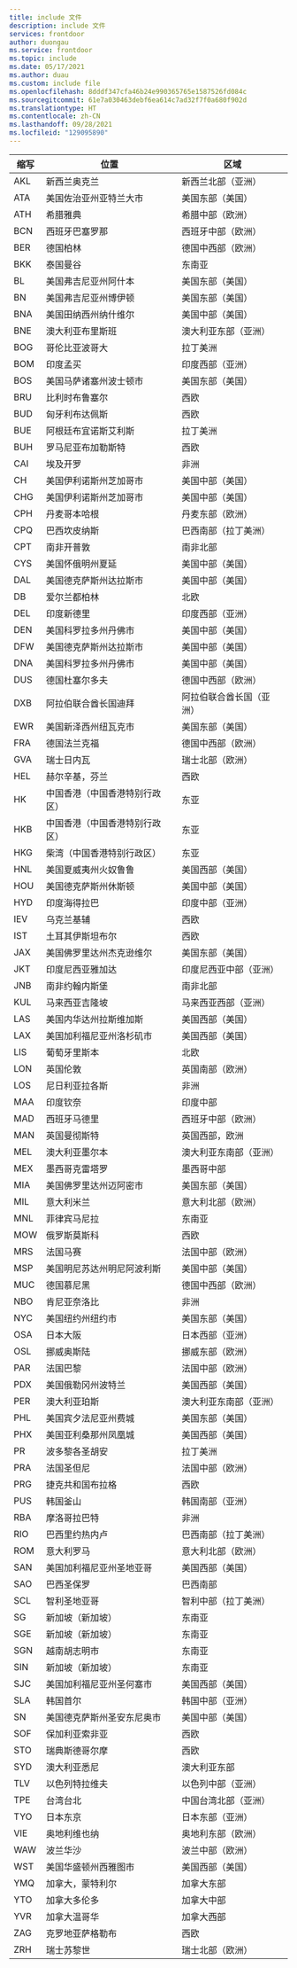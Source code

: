 ```yaml
---
title: include 文件
description: include 文件
services: frontdoor
author: duongau
ms.service: frontdoor
ms.topic: include
ms.date: 05/17/2021
ms.author: duau
ms.custom: include file
ms.openlocfilehash: 8dddf347cfa46b24e990365765e1587526fd084c
ms.sourcegitcommit: 61e7a030463debf6ea614c7ad32f7f0a680f902d
ms.translationtype: HT
ms.contentlocale: zh-CN
ms.lasthandoff: 09/28/2021
ms.locfileid: "129095890"
---
```

| 缩写 | 位置 | 区域 |
| --- | --- | --- |
| AKL | 新西兰奥克兰 | 新西兰北部（亚洲） |
| ATA | 美国佐治亚州亚特兰大市 | 美国东部（美国） |
| ATH | 希腊雅典 | 希腊中部（欧洲） |
| BCN | 西班牙巴塞罗那 | 西班牙中部（欧洲） |
| BER | 德国柏林 | 德国中西部（欧洲） |
| BKK | 泰国曼谷 | 东南亚 |
| BL  | 美国弗吉尼亚州阿什本 | 美国东部（美国） |
| BN  | 美国弗吉尼亚州博伊顿 | 美国东部（美国） |
| BNA | 美国田纳西州纳什维尔 | 美国中部（美国） |
| BNE | 澳大利亚布里斯班 | 澳大利亚东部（亚洲） |
| BOG | 哥伦比亚波哥大 | 拉丁美洲 |
| BOM | 印度孟买 | 印度西部（亚洲） |
| BOS | 美国马萨诸塞州波士顿市 | 美国东部（美国） |
| BRU | 比利时布鲁塞尔 | 西欧 |
| BUD | 匈牙利布达佩斯 | 西欧 |
| BUE | 阿根廷布宜诺斯艾利斯 | 拉丁美洲 |
| BUH | 罗马尼亚布加勒斯特 | 西欧 |
| CAI | 埃及开罗 | 非洲 |
| CH  | 美国伊利诺斯州芝加哥市 | 美国中部（美国） |
| CHG | 美国伊利诺斯州芝加哥市 | 美国中部（美国） |
| CPH | 丹麦哥本哈根 | 丹麦东部（欧洲） |
| CPQ | 巴西坎皮纳斯 | 巴西南部（拉丁美洲） |
| CPT | 南非开普敦 | 南非北部 |
| CYS | 美国怀俄明州夏延 | 美国中部（美国） |
| DAL | 美国德克萨斯州达拉斯市 | 美国中部（美国） |
| DB  | 爱尔兰都柏林 | 北欧 |
| DEL | 印度新德里 | 印度西部（亚洲） |
| DEN | 美国科罗拉多州丹佛市 | 美国中部（美国） |
| DFW | 美国德克萨斯州达拉斯市 | 美国中部（美国） |
| DNA | 美国科罗拉多州丹佛市 | 美国中部（美国） |
| DUS | 德国杜塞尔多夫 | 德国中西部（欧洲） |
| DXB | 阿拉伯联合酋长国迪拜 | 阿拉伯联合酋长国（亚洲） |
| EWR | 美国新泽西州纽瓦克市 | 美国东部（美国） |
| FRA | 德国法兰克福 | 德国中西部（欧洲） |
| GVA | 瑞士日内瓦 | 瑞士北部（欧洲） |
| HEL | 赫尔辛基，芬兰 | 西欧 |
| HK  | 中国香港（中国香港特别行政区） | 东亚 |
| HKB | 中国香港（中国香港特别行政区） | 东亚 |
| HKG | 柴湾（中国香港特别行政区） | 东亚 |
| HNL | 美国夏威夷州火奴鲁鲁 | 美国西部（美国） |
| HOU | 美国德克萨斯州休斯顿 | 美国中部（美国） |
| HYD | 印度海得拉巴 | 印度中部（亚洲） |
| IEV | 乌克兰基辅 | 西欧 |
| IST | 土耳其伊斯坦布尔 | 西欧 |
| JAX | 美国佛罗里达州杰克逊维尔 | 美国东部（美国） |
| JKT | 印度尼西亚雅加达 | 印度尼西亚中部（亚洲） |
| JNB | 南非约翰内斯堡 | 南非北部 |
| KUL | 马来西亚吉隆坡 | 马来西亚西部（亚洲） |
| LAS | 美国内华达州拉斯维加斯 | 美国西部（美国） |
| LAX | 美国加利福尼亚州洛杉矶市 | 美国西部（美国） |
| LIS | 葡萄牙里斯本 | 北欧 |
| LON | 英国伦敦 | 英国南部（欧洲） |
| LOS | 尼日利亚拉各斯 | 非洲 |
| MAA | 印度钦奈 | 印度中部 |
| MAD | 西班牙马德里 | 西班牙中部（欧洲） |
| MAN | 英国曼彻斯特 | 英国西部，欧洲 |
| MEL | 澳大利亚墨尔本 | 澳大利亚东南部（亚洲） |
| MEX | 墨西哥克雷塔罗 | 墨西哥中部 |
| MIA | 美国佛罗里达州迈阿密市 | 美国东部（美国） |
| MIL | 意大利米兰 | 意大利北部（欧洲） |
| MNL | 菲律宾马尼拉 | 东南亚 |
| MOW | 俄罗斯莫斯科 | 西欧 |
| MRS | 法国马赛 | 法国中部（欧洲） |
| MSP | 美国明尼苏达州明尼阿波利斯 | 美国中部（美国） |
| MUC | 德国慕尼黑 | 德国中西部（欧洲） |
| NBO | 肯尼亚奈洛比 | 非洲 |
| NYC | 美国纽约州纽约市 | 美国东部（美国） |
| OSA | 日本大阪 | 日本西部（亚洲） |
| OSL | 挪威奥斯陆 | 挪威东部（欧洲） |
| PAR | 法国巴黎 | 法国中部（欧洲） |
| PDX | 美国俄勒冈州波特兰 | 美国西部（美国） |
| PER | 澳大利亚珀斯 | 澳大利亚东南部（亚洲） |
| PHL | 美国宾夕法尼亚州费城 | 美国东部（美国） |
| PHX | 美国亚利桑那州凤凰城 | 美国西部（美国） |
| PR  | 波多黎各圣胡安 | 拉丁美洲 |
| PRA | 法国圣但尼 | 法国中部（欧洲） |
| PRG | 捷克共和国布拉格 | 西欧 |
| PUS | 韩国釜山 | 韩国南部（亚洲） |
| RBA | 摩洛哥拉巴特 | 非洲 |
| RIO | 巴西里约热内卢 | 巴西南部（拉丁美洲） |
| ROM | 意大利罗马 | 意大利北部（欧洲） |
| SAN | 美国加利福尼亚州圣地亚哥 | 美国西部（美国） |
| SAO | 巴西圣保罗 | 巴西南部 |
| SCL | 智利圣地亚哥 | 智利中部（拉丁美洲） |
| SG  | 新加坡（新加坡） | 东南亚 |
| SGE | 新加坡（新加坡） | 东南亚 |
| SGN | 越南胡志明市 | 东南亚 |
| SIN | 新加坡（新加坡） | 东南亚 |
| SJC | 美国加利福尼亚州圣何塞市 | 美国西部（美国） |
| SLA | 韩国首尔 | 韩国中部（亚洲） |
| SN  | 美国德克萨斯州圣安东尼奥市 | 美国中部（美国） |
| SOF | 保加利亚索非亚 | 西欧 |
| STO | 瑞典斯德哥尔摩 | 西欧 |
| SYD | 澳大利亚悉尼 | 澳大利亚东部 |
| TLV | 以色列特拉维夫 | 以色列中部（亚洲） |
| TPE | 台湾台北 | 中国台湾北部（亚洲） |
| TYO | 日本东京 | 日本东部（亚洲） |
| VIE | 奥地利维也纳 | 奥地利东部（欧洲） |
| WAW | 波兰华沙 | 波兰中部（欧洲） |
| WST | 美国华盛顿州西雅图市 | 美国西部（美国） |
| YMQ | 加拿大，蒙特利尔 | 加拿大东部 |
| YTO | 加拿大多伦多 | 加拿大中部 |
| YVR | 加拿大温哥华 | 加拿大西部 |
| ZAG | 克罗地亚萨格勒布 | 西欧 |
| ZRH | 瑞士苏黎世 | 瑞士北部（欧洲） |
